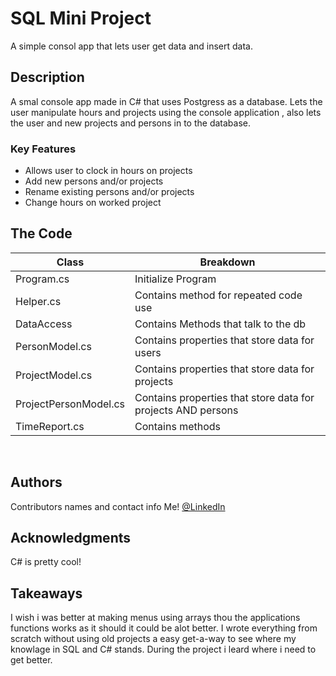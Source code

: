 ﻿ # SQL Mini Project

A simple consol app that lets user get data and insert data.

## Description
A smal console app made in C# that uses Postgress as a database. Lets the user manipulate hours and projects using the 
console application , also lets the user and new projects and persons in to the database.

### Key Features

* Allows user to clock in hours on projects
* Add new persons and/or projects
* Rename existing persons and/or projects
* Change hours on worked project
## The Code
|**Class**|**Breakdown**|
|-|-|
|Program.cs|Initialize Program|
|Helper.cs|Contains method for repeated code use|
|DataAccess|Contains Methods that talk to the db|
|PersonModel.cs|Contains properties that store data for users|
|ProjectModel.cs|Contains properties that store data for projects|
|ProjectPersonModel.cs|Contains properties that store data for projects AND persons|
|TimeReport.cs|Contains methods|

<br>

## Authors

Contributors names and contact info
 Me!
 [@LinkedIn](https://www.linkedin.com/in/leo-st%C3%A5lenhag-a58a31253/)

## Acknowledgments
C# is pretty cool!

## Takeaways
I wish i was better at making menus using arrays thou the applications functions works as it should it could be alot better.
I wrote everything from scratch without using old projects a easy get-a-way to see where my knowlage in SQL and C# stands. During the project i leard where i need to get better.


